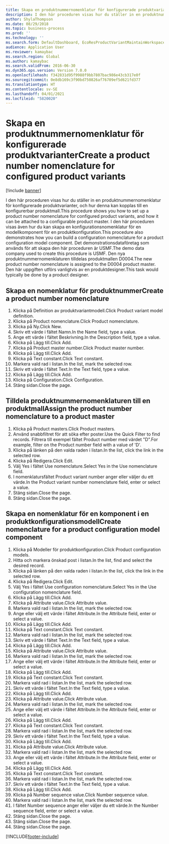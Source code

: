 ```yaml
---
title: Skapa en produktnummernomenklatur för konfigurerade produktvarianter
description: I den här proceduren visas hur du ställer in en produktnummernomenklatur för konfigurerade produktvarianter, och hur denna kan kopplas till en konfigurerbar produktmall.
author: ShylaThompson
ms.date: 08/29/2018
ms.topic: business-process
ms.prod: ''
ms.technology: ''
ms.search.form: DefaultDashboard, EcoResProductVariantMaintainWorkspace, EcoResNomenclature, EcoResProductListPage, EcoResProductDetails, PCProductConfigurationModelListPage, PCProductConfigurationModelDetails
audience: Application User
ms.reviewer: kamaybac
ms.search.region: Global
ms.author: kamaybac
ms.search.validFrom: 2016-06-30
ms.dyn365.ops.version: Version 7.0.0
ms.openlocfilehash: f342831d95f9988f9bb7807bac986e43cb317e0f
ms.sourcegitcommit: 0e8db169c3f90bd750826af76709ef5d621fd377
ms.translationtype: HT
ms.contentlocale: sv-SE
ms.lasthandoff: 04/01/2021
ms.locfileid: "5820020"
---
```

# <a name="create-a-product-number-nomenclature-for-configured-product-variants"></a><span data-ttu-id="a5ea8-103">Skapa en produktnummernomenklatur för konfigurerade produktvarianter</span><span class="sxs-lookup"><span data-stu-id="a5ea8-103">Create a product number nomenclature for configured product variants</span></span>

[!include [banner](../../includes/banner.md)]

<span data-ttu-id="a5ea8-104">I den här proceduren visas hur du ställer in en produktnummernomenklatur för konfigurerade produktvarianter, och hur denna kan kopplas till en konfigurerbar produktmall.</span><span class="sxs-lookup"><span data-stu-id="a5ea8-104">This procedure shows you how to set up a product number nomenclature for configured product variants, and how it can be attached to a configurable product master.</span></span> <span data-ttu-id="a5ea8-105">I den här proceduren visas även hur du kan skapa en konfigurationsnomenklatur för en modellkomponent för en produktkonfiguration.</span><span class="sxs-lookup"><span data-stu-id="a5ea8-105">This procedure also demonstrates how you can build a configuration nomenclature for a product configuration model component.</span></span> <span data-ttu-id="a5ea8-106">Det demonstrationsdataföretag som används för att skapa den här proceduren är USMF.</span><span class="sxs-lookup"><span data-stu-id="a5ea8-106">The demo data company used to create this procedure is USMF.</span></span> <span data-ttu-id="a5ea8-107">Den nya produktnummernomenklaturen tilldelas produktmallen D0004.</span><span class="sxs-lookup"><span data-stu-id="a5ea8-107">The new product number nomenclature is assigned to the D0004 product master.</span></span> <span data-ttu-id="a5ea8-108">Den här uppgiften utförs vanligtvis av en produktdesigner.</span><span class="sxs-lookup"><span data-stu-id="a5ea8-108">This task would typically be done by a product designer.</span></span>


## <a name="create-a-product-number-nomenclature"></a><span data-ttu-id="a5ea8-109">Skapa en nomenklatur för produktnummer</span><span class="sxs-lookup"><span data-stu-id="a5ea8-109">Create a product number nomenclature</span></span>
1. <span data-ttu-id="a5ea8-110">Klicka på Definition av produktvariantmodell.</span><span class="sxs-lookup"><span data-stu-id="a5ea8-110">Click Product variant model definition.</span></span>
2. <span data-ttu-id="a5ea8-111">Klicka på Product nomenclature.</span><span class="sxs-lookup"><span data-stu-id="a5ea8-111">Click Product nomenclature.</span></span>
3. <span data-ttu-id="a5ea8-112">Klicka på Ny.</span><span class="sxs-lookup"><span data-stu-id="a5ea8-112">Click New.</span></span>
4. <span data-ttu-id="a5ea8-113">Skriv ett värde i fältet Namn.</span><span class="sxs-lookup"><span data-stu-id="a5ea8-113">In the Name field, type a value.</span></span>
5. <span data-ttu-id="a5ea8-114">Ange ett värde i fältet Beskrivning.</span><span class="sxs-lookup"><span data-stu-id="a5ea8-114">In the Description field, type a value.</span></span>
6. <span data-ttu-id="a5ea8-115">Klicka på Lägg till.</span><span class="sxs-lookup"><span data-stu-id="a5ea8-115">Click Add.</span></span>
7. <span data-ttu-id="a5ea8-116">Klicka på Product master number.</span><span class="sxs-lookup"><span data-stu-id="a5ea8-116">Click Product master number.</span></span>
8. <span data-ttu-id="a5ea8-117">Klicka på Lägg till.</span><span class="sxs-lookup"><span data-stu-id="a5ea8-117">Click Add.</span></span>
9. <span data-ttu-id="a5ea8-118">Klicka på Text constant.</span><span class="sxs-lookup"><span data-stu-id="a5ea8-118">Click Text constant.</span></span>
10. <span data-ttu-id="a5ea8-119">Markera vald rad i listan.</span><span class="sxs-lookup"><span data-stu-id="a5ea8-119">In the list, mark the selected row.</span></span>
11. <span data-ttu-id="a5ea8-120">Skriv ett värde i fältet Text.</span><span class="sxs-lookup"><span data-stu-id="a5ea8-120">In the Text field, type a value.</span></span>
12. <span data-ttu-id="a5ea8-121">Klicka på Lägg till.</span><span class="sxs-lookup"><span data-stu-id="a5ea8-121">Click Add.</span></span>
13. <span data-ttu-id="a5ea8-122">Klicka på Configuration.</span><span class="sxs-lookup"><span data-stu-id="a5ea8-122">Click Configuration.</span></span>
14. <span data-ttu-id="a5ea8-123">Stäng sidan.</span><span class="sxs-lookup"><span data-stu-id="a5ea8-123">Close the page.</span></span>

## <a name="assign-the-product-number-nomenclature-to-a-product-master"></a><span data-ttu-id="a5ea8-124">Tilldela produktnummernomenklaturen till en produktmall</span><span class="sxs-lookup"><span data-stu-id="a5ea8-124">Assign the product number nomenclature to a product master</span></span>
1. <span data-ttu-id="a5ea8-125">Klicka på Product masters.</span><span class="sxs-lookup"><span data-stu-id="a5ea8-125">Click Product masters.</span></span>
2. <span data-ttu-id="a5ea8-126">Använd snabbfiltret för att söka efter poster.</span><span class="sxs-lookup"><span data-stu-id="a5ea8-126">Use the Quick Filter to find records.</span></span> <span data-ttu-id="a5ea8-127">Filtrera till exempel fältet Product number med värdet "D".</span><span class="sxs-lookup"><span data-stu-id="a5ea8-127">For example, filter on the Product number field with a value of 'D'.</span></span>
3. <span data-ttu-id="a5ea8-128">Klicka på länken på den valda raden i listan.</span><span class="sxs-lookup"><span data-stu-id="a5ea8-128">In the list, click the link in the selected row.</span></span>
4. <span data-ttu-id="a5ea8-129">Klicka på Redigera.</span><span class="sxs-lookup"><span data-stu-id="a5ea8-129">Click Edit.</span></span>
5. <span data-ttu-id="a5ea8-130">Välj Yes i fältet Use nomenclature.</span><span class="sxs-lookup"><span data-stu-id="a5ea8-130">Select Yes in the Use nomenclature field.</span></span>
6. <span data-ttu-id="a5ea8-131">I nomenklatursfältet Product variant number anger eller väljer du ett värde.</span><span class="sxs-lookup"><span data-stu-id="a5ea8-131">In the Product variant number nomenclature field, enter or select a value.</span></span>
7. <span data-ttu-id="a5ea8-132">Stäng sidan.</span><span class="sxs-lookup"><span data-stu-id="a5ea8-132">Close the page.</span></span>
8. <span data-ttu-id="a5ea8-133">Stäng sidan.</span><span class="sxs-lookup"><span data-stu-id="a5ea8-133">Close the page.</span></span>

## <a name="create-nomenclature-for-a-product-configuration-model-component"></a><span data-ttu-id="a5ea8-134">Skapa en nomenklatur för en komponent i en produktkonfigurationsmodell</span><span class="sxs-lookup"><span data-stu-id="a5ea8-134">Create nomenclature for a product configuration model component</span></span>
1. <span data-ttu-id="a5ea8-135">Klicka på Modeller för produktkonfiguration.</span><span class="sxs-lookup"><span data-stu-id="a5ea8-135">Click Product configuration models.</span></span>
2. <span data-ttu-id="a5ea8-136">Hitta och markera önskad post i listan.</span><span class="sxs-lookup"><span data-stu-id="a5ea8-136">In the list, find and select the desired record.</span></span>
3. <span data-ttu-id="a5ea8-137">Klicka på länken på den valda raden i listan.</span><span class="sxs-lookup"><span data-stu-id="a5ea8-137">In the list, click the link in the selected row.</span></span>
4. <span data-ttu-id="a5ea8-138">Klicka på Redigera.</span><span class="sxs-lookup"><span data-stu-id="a5ea8-138">Click Edit.</span></span>
5. <span data-ttu-id="a5ea8-139">Välj Yes i fältet Use configuration nomenclature.</span><span class="sxs-lookup"><span data-stu-id="a5ea8-139">Select Yes in the Use configuration nomenclature field.</span></span>
6. <span data-ttu-id="a5ea8-140">Klicka på Lägg till.</span><span class="sxs-lookup"><span data-stu-id="a5ea8-140">Click Add.</span></span>
7. <span data-ttu-id="a5ea8-141">Klicka på Attribute value.</span><span class="sxs-lookup"><span data-stu-id="a5ea8-141">Click Attribute value.</span></span>
8. <span data-ttu-id="a5ea8-142">Markera vald rad i listan.</span><span class="sxs-lookup"><span data-stu-id="a5ea8-142">In the list, mark the selected row.</span></span>
9. <span data-ttu-id="a5ea8-143">Ange eller välj ett värde i fältet Attribute.</span><span class="sxs-lookup"><span data-stu-id="a5ea8-143">In the Attribute field, enter or select a value.</span></span>
10. <span data-ttu-id="a5ea8-144">Klicka på Lägg till.</span><span class="sxs-lookup"><span data-stu-id="a5ea8-144">Click Add.</span></span>
11. <span data-ttu-id="a5ea8-145">Klicka på Text constant.</span><span class="sxs-lookup"><span data-stu-id="a5ea8-145">Click Text constant.</span></span>
12. <span data-ttu-id="a5ea8-146">Markera vald rad i listan.</span><span class="sxs-lookup"><span data-stu-id="a5ea8-146">In the list, mark the selected row.</span></span>
13. <span data-ttu-id="a5ea8-147">Skriv ett värde i fältet Text.</span><span class="sxs-lookup"><span data-stu-id="a5ea8-147">In the Text field, type a value.</span></span>
14. <span data-ttu-id="a5ea8-148">Klicka på Lägg till.</span><span class="sxs-lookup"><span data-stu-id="a5ea8-148">Click Add.</span></span>
15. <span data-ttu-id="a5ea8-149">Klicka på Attribute value.</span><span class="sxs-lookup"><span data-stu-id="a5ea8-149">Click Attribute value.</span></span>
16. <span data-ttu-id="a5ea8-150">Markera vald rad i listan.</span><span class="sxs-lookup"><span data-stu-id="a5ea8-150">In the list, mark the selected row.</span></span>
17. <span data-ttu-id="a5ea8-151">Ange eller välj ett värde i fältet Attribute.</span><span class="sxs-lookup"><span data-stu-id="a5ea8-151">In the Attribute field, enter or select a value.</span></span>
18. <span data-ttu-id="a5ea8-152">Klicka på Lägg till.</span><span class="sxs-lookup"><span data-stu-id="a5ea8-152">Click Add.</span></span>
19. <span data-ttu-id="a5ea8-153">Klicka på Text constant.</span><span class="sxs-lookup"><span data-stu-id="a5ea8-153">Click Text constant.</span></span>
20. <span data-ttu-id="a5ea8-154">Markera vald rad i listan.</span><span class="sxs-lookup"><span data-stu-id="a5ea8-154">In the list, mark the selected row.</span></span>
21. <span data-ttu-id="a5ea8-155">Skriv ett värde i fältet Text.</span><span class="sxs-lookup"><span data-stu-id="a5ea8-155">In the Text field, type a value.</span></span>
22. <span data-ttu-id="a5ea8-156">Klicka på Lägg till.</span><span class="sxs-lookup"><span data-stu-id="a5ea8-156">Click Add.</span></span>
23. <span data-ttu-id="a5ea8-157">Klicka på Attribute value.</span><span class="sxs-lookup"><span data-stu-id="a5ea8-157">Click Attribute value.</span></span>
24. <span data-ttu-id="a5ea8-158">Markera vald rad i listan.</span><span class="sxs-lookup"><span data-stu-id="a5ea8-158">In the list, mark the selected row.</span></span>
25. <span data-ttu-id="a5ea8-159">Ange eller välj ett värde i fältet Attribute.</span><span class="sxs-lookup"><span data-stu-id="a5ea8-159">In the Attribute field, enter or select a value.</span></span>
26. <span data-ttu-id="a5ea8-160">Klicka på Lägg till.</span><span class="sxs-lookup"><span data-stu-id="a5ea8-160">Click Add.</span></span>
27. <span data-ttu-id="a5ea8-161">Klicka på Text constant.</span><span class="sxs-lookup"><span data-stu-id="a5ea8-161">Click Text constant.</span></span>
28. <span data-ttu-id="a5ea8-162">Markera vald rad i listan.</span><span class="sxs-lookup"><span data-stu-id="a5ea8-162">In the list, mark the selected row.</span></span>
29. <span data-ttu-id="a5ea8-163">Skriv ett värde i fältet Text.</span><span class="sxs-lookup"><span data-stu-id="a5ea8-163">In the Text field, type a value.</span></span>
30. <span data-ttu-id="a5ea8-164">Klicka på Lägg till.</span><span class="sxs-lookup"><span data-stu-id="a5ea8-164">Click Add.</span></span>
31. <span data-ttu-id="a5ea8-165">Klicka på Attribute value.</span><span class="sxs-lookup"><span data-stu-id="a5ea8-165">Click Attribute value.</span></span>
32. <span data-ttu-id="a5ea8-166">Markera vald rad i listan.</span><span class="sxs-lookup"><span data-stu-id="a5ea8-166">In the list, mark the selected row.</span></span>
33. <span data-ttu-id="a5ea8-167">Ange eller välj ett värde i fältet Attribute.</span><span class="sxs-lookup"><span data-stu-id="a5ea8-167">In the Attribute field, enter or select a value.</span></span>
34. <span data-ttu-id="a5ea8-168">Klicka på Lägg till.</span><span class="sxs-lookup"><span data-stu-id="a5ea8-168">Click Add.</span></span>
35. <span data-ttu-id="a5ea8-169">Klicka på Text constant.</span><span class="sxs-lookup"><span data-stu-id="a5ea8-169">Click Text constant.</span></span>
36. <span data-ttu-id="a5ea8-170">Markera vald rad i listan.</span><span class="sxs-lookup"><span data-stu-id="a5ea8-170">In the list, mark the selected row.</span></span>
37. <span data-ttu-id="a5ea8-171">Skriv ett värde i fältet Text.</span><span class="sxs-lookup"><span data-stu-id="a5ea8-171">In the Text field, type a value.</span></span>
38. <span data-ttu-id="a5ea8-172">Klicka på Lägg till.</span><span class="sxs-lookup"><span data-stu-id="a5ea8-172">Click Add.</span></span>
39. <span data-ttu-id="a5ea8-173">Klicka på Number sequence value.</span><span class="sxs-lookup"><span data-stu-id="a5ea8-173">Click Number sequence value.</span></span>
40. <span data-ttu-id="a5ea8-174">Markera vald rad i listan.</span><span class="sxs-lookup"><span data-stu-id="a5ea8-174">In the list, mark the selected row.</span></span>
41. <span data-ttu-id="a5ea8-175">I fältet Number sequence anger eller väljer du ett värde.</span><span class="sxs-lookup"><span data-stu-id="a5ea8-175">In the Number sequence field, enter or select a value.</span></span>
42. <span data-ttu-id="a5ea8-176">Stäng sidan.</span><span class="sxs-lookup"><span data-stu-id="a5ea8-176">Close the page.</span></span>
43. <span data-ttu-id="a5ea8-177">Stäng sidan.</span><span class="sxs-lookup"><span data-stu-id="a5ea8-177">Close the page.</span></span>
44. <span data-ttu-id="a5ea8-178">Stäng sidan.</span><span class="sxs-lookup"><span data-stu-id="a5ea8-178">Close the page.</span></span>



[!INCLUDE[footer-include](../../../includes/footer-banner.md)]